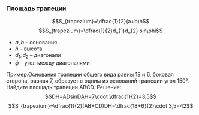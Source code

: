### Площадь трапеции

$$S_{trapezium}=\dfrac{1}{2}(a+b)h$$
$$S_{trapezium}=\dfrac{1}{2}d_{1}d_{2} sin\phi$$
- $a,b$ – основания
- $h$ – высота
- $d_1, d_2$ – диагонали
- $\phi$ – угол между диагоналями

Пример.Основания трапеции общего вида равны 18 и 6, боковая сторона, равная 7, образует с одним из оснований трапеции угол 150°. Найдите площадь трапеции ABCD.
Решение:$$DH=ADsinDAH=7\cdot \dfrac{1}{2}=3,5$$
$$S_{trapezium}=\dfrac{1}{2}(AB+CD)DH=\dfrac{18+6}{2}\cdot 3,5=42$$
